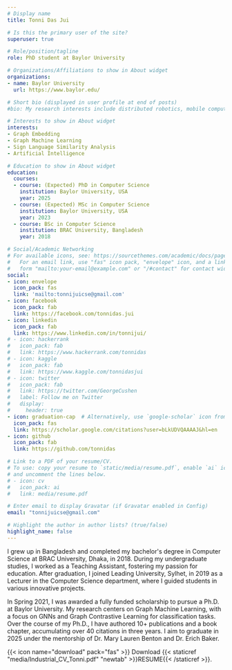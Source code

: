 ```yaml
---
# Display name
title: Tonni Das Jui

# Is this the primary user of the site?
superuser: true

# Role/position/tagline
role: PhD student at Baylor University

# Organizations/Affiliations to show in About widget
organizations:
- name: Baylor University
  url: https://www.baylor.edu/

# Short bio (displayed in user profile at end of posts)
#bio: My research interests include distributed robotics, mobile computing and programmable matter.

# Interests to show in About widget
interests:
- Graph Embedding
- Graph Machine Learning
- Sign Language Similarity Analysis
- Artificial Intelligence

# Education to show in About widget
education:
  courses:
  - course: (Expected) PhD in Computer Science
    institution: Baylor University, USA
    year: 2025
  - course: (Expected) MSc in Computer Science
    institution: Baylor University, USA
    year: 2023
  - course: BSc in Computer Science
    institution: BRAC University, Bangladesh
    year: 2018

# Social/Academic Networking
# For available icons, see: https://sourcethemes.com/academic/docs/page-builder/#icons
#   For an email link, use "fas" icon pack, "envelope" icon, and a link in the
#   form "mailto:your-email@example.com" or "/#contact" for contact widget.
social:
- icon: envelope
  icon_pack: fas
  link: 'mailto:tonnijuicse@gmail.com'
- icon: facebook
  icon_pack: fab
  link: https://facebook.com/tonnidas.jui
- icon: linkedin
  icon_pack: fab
  link: https://www.linkedin.com/in/tonnijui/
# - icon: hackerrank
#   icon_pack: fab
#   link: https://www.hackerrank.com/tonnidas
# - icon: kaggle
#   icon_pack: fab
#   link: https://www.kaggle.com/tonnidasjui
# - icon: twitter
#   icon_pack: fab
#   link: https://twitter.com/GeorgeCushen
#   label: Follow me on Twitter
#   display:
#     header: true
- icon: graduation-cap  # Alternatively, use `google-scholar` icon from `ai` icon pack
  icon_pack: fas
  link: https://scholar.google.com/citations?user=bLkUDVQAAAAJ&hl=en
- icon: github
  icon_pack: fab
  link: https://github.com/tonnidas

# Link to a PDF of your resume/CV.
# To use: copy your resume to `static/media/resume.pdf`, enable `ai` icons in `params.toml`, 
# and uncomment the lines below.
# - icon: cv
#   icon_pack: ai
#   link: media/resume.pdf

# Enter email to display Gravatar (if Gravatar enabled in Config)
email: "tonnijuicse@gmail.com"

# Highlight the author in author lists? (true/false)
highlight_name: false
---
```

<!-- **Biography**   -->

I grew up in Bangladesh and completed my bachelor's degree in Computer Science at BRAC University, Dhaka, in 2018. During my undergraduate studies, I worked as a Teaching Assistant, fostering my passion for education. After graduation, I joined Leading University, Sylhet, in 2019 as a Lecturer in the Computer Science department, where I guided students in various innovative projects.

In Spring 2021, I was awarded a fully funded scholarship to pursue a Ph.D. at Baylor University. My research centers on Graph Machine Learning, with a focus on GNNs and Graph Contrastive Learning for classification tasks. Over the course of my Ph.D., I have authored 10+ publications and a book chapter, accumulating over 40 citations in three years. I aim to graduate in 2025 under the mentorship of Dr. Mary Lauren Benton and Dr. Erich Baker.


<!-- {{< icon name="download" pack="fas" >}}  To learn more about research interest and experience download the {{< staticref "media/Research_CV_Tonni.pdf" "newtab" >}}RESEARCH PROFILE{{< /staticref >}}.  -->

<!-- Worked as Lecturer at Leading University, Bangladesh for two years as well as as a Graduate Teaching and Research Assistant at Baylor University for two years and at BRAC University for one and half years. Completed B.Sc. in Computer Science and Engineering from BRAC University, Bangladesh. 

Machine Learning enthusiast and actively contributing to developing several tools for embedding graph information, node attribute prediction disregarding feature information, genetic discovery, etc.  -->

{{< icon name="download" pack="fas" >}} Download {{< staticref "media/Industrial_CV_Tonni.pdf" "newtab" >}}RESUME{{< /staticref >}}.


<!-- Change cv file by going to "static/media/" -->

